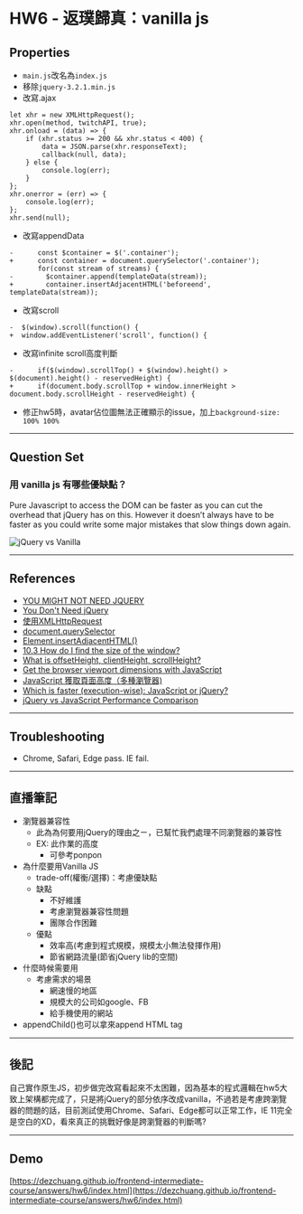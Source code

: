 
# HW6 - 返璞歸真：vanilla js

## Properties
* `main.js`改名為`index.js`
* 移除`jquery-3.2.1.min.js`
* 改寫.ajax

```
let xhr = new XMLHttpRequest();
xhr.open(method, twitchAPI, true);
xhr.onload = (data) => {
	if (xhr.status >= 200 && xhr.status < 400) {
		data = JSON.parse(xhr.responseText);
		callback(null, data);
	} else {
		console.log(err);
	}
};
xhr.onerror = (err) => {
	console.log(err);
};
xhr.send(null);
```

* 改寫appendData

```
-      const $container = $('.container');
+      const container = document.querySelector('.container');
       for(const stream of streams) {
-        $container.append(templateData(stream));
+        container.insertAdjacentHTML('beforeend', templateData(stream));
```

* 改寫scroll

```
-  $(window).scroll(function() {
+  window.addEventListener('scroll', function() {
```

* 改寫infinite scroll高度判斷

```
-      if($(window).scrollTop() + $(window).height() > $(document).height() - reservedHeight) {
+      if(document.body.scrollTop + window.innerHeight > document.body.scrollHeight - reservedHeight) {
```

* 修正hw5時，avatar佔位圖無法正確顯示的issue，加上`background-size: 100% 100%`

---

## Question Set

### 用 vanilla js 有哪些優缺點？
Pure Javascript to access the DOM can be faster as you can cut the overhead that jQuery has on this. However it doesn’t always have to be faster as you could write some major mistakes that slow things down again.

![jQuery vs Vanilla](http://i.imgur.com/3nDAgQ8.png "jQuery vs Vanilla")


---

## References
* [YOU MIGHT NOT NEED JQUERY](http://youmightnotneedjquery.com/)
* [You Don't Need jQuery](https://github.com/oneuijs/You-Dont-Need-jQuery/blob/master/README.zh-CN.md)
* [使用XMLHttpRequest](https://developer.mozilla.org/zh-TW/docs/Web/API/XMLHttpRequest/Using_XMLHttpRequest)
* [document.querySelector](https://developer.mozilla.org/zh-TW/docs/Web/API/Document/querySelector)
* [Element.insertAdjacentHTML()](https://developer.mozilla.org/zh-TW/docs/Web/API/Element/insertAdjacentHTML)
* [10.3 How do I find the size of the window?](http://jibbering.com/faq/#getWindowSize)
* [What is offsetHeight, clientHeight, scrollHeight?](http://stackoverflow.com/questions/22675126/what-is-offsetheight-clientheight-scrollheight)
* [Get the browser viewport dimensions with JavaScript](http://stackoverflow.com/questions/1248081/get-the-browser-viewport-dimensions-with-javascript)
* [JavaScript 獲取頁面高度（多種瀏覽器)](https://dotblogs.com.tw/aquarius6913/2011/01/03/20538)
* [Which is faster (execution-wise): JavaScript or jQuery?](https://www.quora.com/Which-is-faster-execution-wise-JavaScript-or-jQuery)
* [jQuery vs JavaScript Performance Comparison](https://jsperf.com/jquery-vs-javascript-performance-comparison/14)

---

## Troubleshooting
* Chrome, Safari, Edge pass. IE fail.

---

## 直播筆記
* 瀏覽器兼容性
	* 此為為何要用jQuery的理由之ㄧ，已幫忙我們處理不同瀏覽器的兼容性
	* EX: 此作業的高度
		* 可參考ponpon
* 為什麼要用Vanilla JS
	* trade-off(權衡/選擇)：考慮優缺點
	* 缺點
		* 不好維護
		* 考慮瀏覽器兼容性問題
		* 團隊合作困難
	* 優點
		* 效率高(考慮到程式規模，規模太小無法發揮作用)
		* 節省網路流量(節省jQuery lib的空間)
* 什麼時候需要用
	* 考慮需求的場景
		* 網速慢的地區
		* 規模大的公司如google、FB
		* 給手機使用的網站
* appendChild()也可以拿來append HTML tag


---

## 後記
自己實作原生JS，初步做完改寫看起來不太困難，因為基本的程式邏輯在hw5大致上架構都完成了，只是將jQuery的部分依序改成vanilla，不過若是考慮跨瀏覽器的問題的話，目前測試使用Chrome、Safari、Edge都可以正常工作，IE 11完全是空白的XD，看來真正的挑戰好像是跨瀏覽器的判斷嗎?

---

## Demo
[https://dezchuang.github.io/frontend-intermediate-course/answers/hw6/index.html](https://dezchuang.github.io/frontend-intermediate-course/answers/hw6/index.html)
